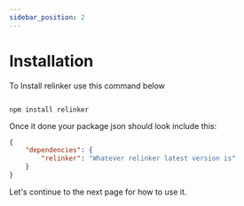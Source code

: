 ```yaml
---
sidebar_position: 2
---
```


# Installation

To Install relinker use this command below

```shell

npm install relinker

```

Once it done your package json should look include this:

```json
{
    "dependencies": {
        "relinker": "Whatever relinker latest version is"
    }
}
```

Let's continue to the next page for how to use it.
